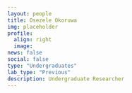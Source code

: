 ```yaml
---
layout: people
title: Osezele Okoruwa
img: placeholder
profile:
  align: right
  image:
news: false
social: false
type: "Undergraduates"
lab_type: "Previous"
description: Undergraduate Researcher
---
```

